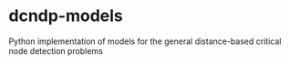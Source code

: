 # dcndp-models
Python implementation of models for the general distance-based critical node detection problems
